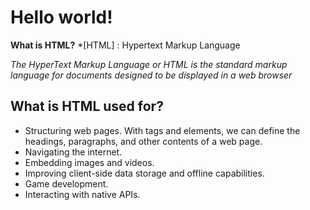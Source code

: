 # Hello world!

**What is HTML?**
 *[HTML] : Hypertext Markup Language


*The HyperText Markup Language or HTML is the standard markup language for documents designed to be displayed in a web browser*

## What is HTML used for?
* Structuring web pages. With tags and elements, we can define the headings, paragraphs, and other contents of a web page.
* Navigating the internet.
* Embedding images and videos.
* Improving client-side data storage and offline capabilities.
* Game development.
* Interacting with native APIs.

